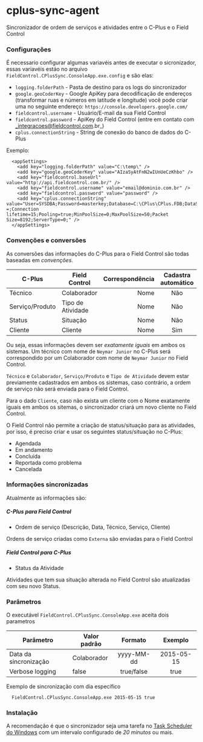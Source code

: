 # cplus-sync-agent

Sincronizador de ordem de serviços e atividades entre o C-Plus e o Field Control

### Configurações

É necessario configurar algumas variavéis antes de executar o sicronizador, essas variavéis estáo no arquivo ```FieldControl.CPlusSync.ConsoleApp.exe.config``` e são elas:

  - ```logging.folderPath``` - Pasta de destino para os logs do sincronizador
  - ```google.geoCoderKey``` - Google ApiKey para decodificação de endereços (transformar ruas e números em latitude e longitude) 
    você pode criar uma no seguinte endereço: `https://console.developers.google.com/`
  - ```fieldcontrol.username``` - Usuário/E-mail da sua Field Control
  - ```fieldcontrol.password``` - ApiKey do Field Control (entre em contato com _integracoes@fieldcontrol.com.br_) 
  - ```cplus.connectionString``` - String de conexão do banco de dados do C-Plus

Exemplo:

```
  <appSettings>
    <add key="logging.folderPath" value="C:\temp\" />
    <add key="google.geoCoderKey" value="AIzaSyAtFnN2wIUnUeCzKhbo" />
    <add key="fieldcontrol.baseUrl" value="http://api.fieldcontrol.com.br/" />
    <add key="fieldcontrol.username" value="email@dominio.com.br" />
    <add key="fieldcontrol.password" value="password" />
    <add key="cplus.connectionString" value="User=SYSDBA;Password=masterkey;Database=C:\CPlus\CPlus.FDB;DataSource=localhost;Port=3050;Dialect=3;Charset=NONE;Role =;Connection lifetime=15;Pooling=true;MinPoolSize=0;MaxPoolSize=50;Packet Size=8192;ServerType=0;" />
  </appSettings>
```

### Convenções e conversões

As conversões das informações do C-Plus para o Field Control são todas baseadas em _convenções_.

| C-Plus        | Field Control | Correspondência | Cadastra automático |
| ------------- | ------------- | ---------------: | :------------------: |
| Técnico       | Colaborador |              Nome | Não |
| Serviço/Produto     | Tipo de Atividade |   Nome | Não |
| Status     | Situação |   Nome | Não |
| Cliente       | Cliente     |    Nome | Sim |

Ou seja, essas informações devem ser *exatamente* *iguais* em ambos os sistemas. Um técnico com nome de `Neymar Junior` no C-Plus será correspondido por um Colaborador com nome de `Neymar Junior` no Field Control.

`Técnico` e `Colaborador`, `Serviço/Produto` e `Tipo de Atividade` devem estar previamente cadastrados em ambos os sistemas, caso contrário, a ordem de serviço não será enviada para o Field Control.

Para o dado `Cliente`, caso não exista um cliente com o Nome exatamente iguais em ambos os sitemas, o sincronizador criará um novo cliente no Field Control.

O Field Control não permite a criação de status/situação para as atividades, por isso, é preciso criar e usar os seguintes status/situação no C-Plus: 
 - Agendada
 - Em andamento
 - Concluída
 - Reportada como problema
 - Cancelada

### Informações sincronizadas

Atualmente as informações são:

##### C-Plus para Field Control
  - Ordem de serviço (Descrição, Data, Técnico, Serviço, Cliente)

Ordens de serviço criadas como `Externa` são enviadas para o Field Control
  
##### Field Control para C-Plus
  - Status da Atividade

Atividades que tem sua situação alterada no Field Control são atualizadas com seu novo Status.

### Parâmetros

O executável `FieldControl.CPlusSync.ConsoleApp.exe` aceita dois parametros

| Parâmetro        | Valor padrão | Formato | Exemplo |
| ------------- | ------------- | :---------------: | :-------------: |
| Data da sincronização       | Colaborador |              yyyy-MM-dd | 2015-05-15 |
| Verbose logging    | false |   true/false | true |

Exemplo de sincronização com dia específico

```code
  FieldControl.CPlusSync.ConsoleApp.exe 2015-05-15 true
```

### Instalação

A recomendação é que o sincronizador seja uma tarefa no [Task Scheduler do Windows](https://technet.microsoft.com/en-us/library/cc721931(v=ws.11).aspx) com um intervalo configurado de *20 minutos* ou mais.


